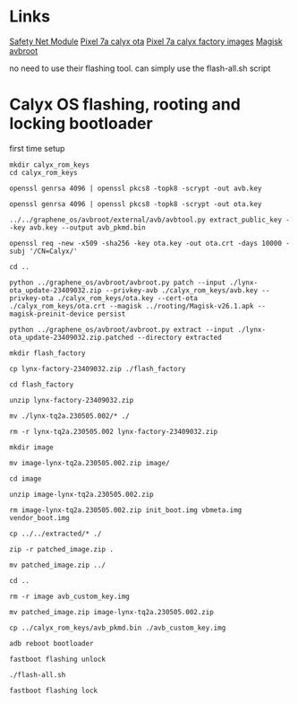 # Links

[Safety Net Module](https://github.com/Displax/safetynet-fix/releases)
[Pixel 7a calyx ota](https://calyxos.org/get/ota/)
[Pixel 7a calyx factory images](https://calyxos.org/install/devices/lynx/linux/)
[Magisk](https://github.com/topjohnwu/Magisk/releases)
[avbroot](https://github.com/chenxiaolong/avbroot)

no need to use their flashing tool. can simply use the flash-all.sh script

# Calyx OS flashing, rooting and locking bootloader

first time setup

```
mkdir calyx_rom_keys
cd calyx_rom_keys

openssl genrsa 4096 | openssl pkcs8 -topk8 -scrypt -out avb.key

openssl genrsa 4096 | openssl pkcs8 -topk8 -scrypt -out ota.key

../../graphene_os/avbroot/external/avb/avbtool.py extract_public_key --key avb.key --output avb_pkmd.bin

openssl req -new -x509 -sha256 -key ota.key -out ota.crt -days 10000 -subj '/CN=Calyx/'

cd ..

python ../graphene_os/avbroot/avbroot.py patch --input ./lynx-ota_update-23409032.zip --privkey-avb ./calyx_rom_keys/avb.key --privkey-ota ./calyx_rom_keys/ota.key --cert-ota ./calyx_rom_keys/ota.crt --magisk ../rooting/Magisk-v26.1.apk --magisk-preinit-device persist

python ../graphene_os/avbroot/avbroot.py extract --input ./lynx-ota_update-23409032.zip.patched --directory extracted

mkdir flash_factory

cp lynx-factory-23409032.zip ./flash_factory

cd flash_factory

unzip lynx-factory-23409032.zip

mv ./lynx-tq2a.230505.002/* ./

rm -r lynx-tq2a.230505.002 lynx-factory-23409032.zip

mkdir image

mv image-lynx-tq2a.230505.002.zip image/

cd image

unzip image-lynx-tq2a.230505.002.zip

rm image-lynx-tq2a.230505.002.zip init_boot.img vbmeta.img vendor_boot.img

cp ../../extracted/* ./

zip -r patched_image.zip .

mv patched_image.zip ../

cd ..

rm -r image avb_custom_key.img

mv patched_image.zip image-lynx-tq2a.230505.002.zip

cp ../calyx_rom_keys/avb_pkmd.bin ./avb_custom_key.img

adb reboot bootloader

fastboot flashing unlock

./flash-all.sh

fastboot flashing lock

```













